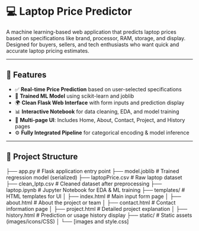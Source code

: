 # 💻 Laptop Price Predictor

A machine learning-based web application that predicts laptop prices based on specifications like brand, processor, RAM, storage, and display. Designed for buyers, sellers, and tech enthusiasts who want quick and accurate laptop pricing estimates.

---

## 🌟 Features

* ✅ **Real-time Price Prediction** based on user-selected specifications
* 🧠 **Trained ML Model** using scikit-learn and joblib
* 🌍 **Clean Flask Web Interface** with form inputs and prediction display
* 📊 **Interactive Notebook** for data cleaning, EDA, and model training
* 📖 **Multi-page UI**: Includes Home, About, Contact, Project, and History pages
* ⚙️ **Fully Integrated Pipeline** for categorical encoding & model inference

---

## 📂 Project Structure

├── app.py # Flask application entry point
├── model.joblib # Trained regression model (serialized)
├── laptopPrice.csv # Raw laptop dataset
├── clean\_lptp.csv # Cleaned dataset after preprocessing
├── laptop.ipynb # Jupyter Notebook for EDA & ML training
├── templates/ # HTML templates for UI
│ ├── index.html # Main input form page
│ ├── about.html # About the project or team
│ ├── contact.html # Contact information page
│ ├── project.html # Detailed project explanation
│ ├── history.html # Prediction or usage history display
├── static/ # Static assets (images/icons/CSS)
│ └── \[images and style.css]

